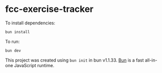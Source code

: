 # fcc-exercise-tracker

To install dependencies:

```bash
bun install
```

To run:

```bash
bun dev
```

This project was created using `bun init` in bun v1.1.33. [Bun](https://bun.sh) is a fast all-in-one JavaScript runtime.
